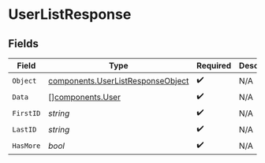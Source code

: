 # UserListResponse


## Fields

| Field                                                                                  | Type                                                                                   | Required                                                                               | Description                                                                            |
| -------------------------------------------------------------------------------------- | -------------------------------------------------------------------------------------- | -------------------------------------------------------------------------------------- | -------------------------------------------------------------------------------------- |
| `Object`                                                                               | [components.UserListResponseObject](../../models/components/userlistresponseobject.md) | :heavy_check_mark:                                                                     | N/A                                                                                    |
| `Data`                                                                                 | [][components.User](../../models/components/user.md)                                   | :heavy_check_mark:                                                                     | N/A                                                                                    |
| `FirstID`                                                                              | *string*                                                                               | :heavy_check_mark:                                                                     | N/A                                                                                    |
| `LastID`                                                                               | *string*                                                                               | :heavy_check_mark:                                                                     | N/A                                                                                    |
| `HasMore`                                                                              | *bool*                                                                                 | :heavy_check_mark:                                                                     | N/A                                                                                    |